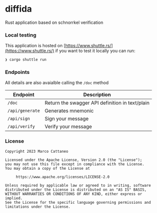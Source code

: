 # diffida
Rust application based on schnorrkel verification

### Local testing
This application is hosted on [https://www.shuttle.rs/](https://www.shuttle.rs/) if you want to test it locally you can run:
```sh
❯ cargo shuttle run
```

### Endpoints
All details are also avaialble calling the `/doc` method

| Endpoint | Description |
|---|---|
| `/doc` | Return the swagger API definition in text/plain |
| `/api/generate` | Generates mnemonic |
| `/api/sign` | Sign your message |
| `/api/verify` | Verify your message |

### License
```
Copyright 2023 Marco Cattaneo  
 
Licensed under the Apache License, Version 2.0 (the "License");  
you may not use this file except in compliance with the License.  
You may obtain a copy of the License at  
 
     https://www.apache.org/licenses/LICENSE-2.0  
 
Unless required by applicable law or agreed to in writing, software  
distributed under the License is distributed on an "AS IS" BASIS,  
WITHOUT WARRANTIES OR CONDITIONS OF ANY KIND, either express or implied.  
See the License for the specific language governing permissions and  
limitations under the License.
```